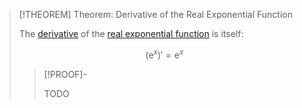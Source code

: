 >[!THEOREM] Theorem: Derivative of the Real Exponential Function
>
>The [derivative](../../Differentiation/Differentiability%20of%20Real%20Functions.md) of the [real exponential function](Real%20Exponential%20Function.md) is itself:
>
>$$(\mathrm{e}^x)' = \mathrm{e}^x$$
>
>>[!PROOF]-
>>
>>TODO
>>
>